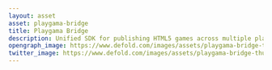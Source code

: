 ```yaml
---
layout: asset
asset: playgama-bridge
title: Playgama Bridge
description: Unified SDK for publishing HTML5 games across multiple platforms
opengraph_image: https://www.defold.com/images/assets/playgama-bridge-thumb.png
twitter_image: https://www.defold.com/images/assets/playgama-bridge-thumb.png
---
```

